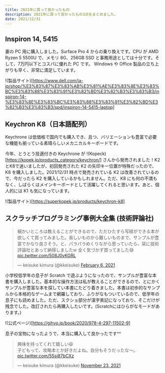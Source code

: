 ```yaml
---
title: 2021年に買って良かったもの
description: 2021年に買って良かったもの3点をまとめました。
date: 2021/12/31
---
```


## Inspiron 14, 5415

妻の PC 用に購入しました。Surface Pro 4 からの乗り換えです。CPU が AMD Ryzen 5 5500U で、メモリ 8G、256GB SSD と事務用途としては十分です。そして、7万円以下とコスパに優れた PC です。 Windows や Office 製品の立ち上がりも早く、非常に満足しています。

!(製品サイト)[https://www.dell.com/ja-jp/shop/%E3%83%87%E3%83%AB%E3%81%AE%E3%83%8E%E3%83%BC%E3%83%88%E3%83%91%E3%82%BD%E3%82%B3%E3%83%B3/inspiron-14-%E3%83%8E%E3%83%BC%E3%83%88%E3%83%91%E3%82%BD%E3%82%B3%E3%83%B3/spd/inspiron-14-5415-laptop]

## Keychron K8（日本語配列）

Keychrone は低価格で国内でも購入でき、且つ、バリエーションも豊富で必要な機能も揃っている素晴らしいメカニカルキーボードです。

今年、とうとう技適付きの Keychrone が !(Kopeck)[https://kopek.jp/products_category/keychron/] さんから発売されました！K2とK8で迷いましたが、初回発売された K2 の矢印キー位置が特殊だったので、K8 を購入しました。2021/12/31 時点で発売されている K2 は改善されているので、今だったら K2 を購入しているかもしれません。ただ、K8 にも何の不満もなく、しばらくはメインキーボードとして活躍してくれると思います。あと、個人的には K1 も気になっています。

!(製品サイト)[https://superkopek.jp/products/keychron-k8]

## スクラッチプログラミング事例大全集 (技術評論社)

<blockquote class="twitter-tweet"><p lang="ja" dir="ltr">細かいところは教えることができるので、ただひたすら写経ができる本が欲しくて買ってみました。易しいものから難しいものまで、サンプルが豊富でかなり良さそう。と、パラパラめくりながら思っていたら、栞に技術評論社とあって納得しましたw 全く気づかず買ってました😅 <a href="https://t.co/508J0vKGRL">pic.twitter.com/508J0vKGRL</a></p>&mdash; keisuke kimura (@kkeisuke) <a href="https://twitter.com/kkeisuke/status/1357932300214759424?ref_src=twsrc%5Etfw">February 6, 2021</a></blockquote> <script async src="https://platform.twitter.com/widgets.js" charset="utf-8"></script>

小学校低学年の息子が Scratch で遊ぶようになったので、サンプルが豊富な本書を購入しました。基本的な操作方法は私が教えることができるので、とにかくサンプルが豊富な本を探してい本書にたどり着きました。本書は初歩的なサンプルから本格的なゲームまで網羅しており、ふりがなもついているので、低学年の息子にも読めました。ただ、スクショ部分が漢字表記になっており、そこだけが残念でした。改訂されたら再購入したいです。(Scratchにはひらがなモードがあります。)

!(公式ページ)[https://gihyo.jp/book/2020/978-4-297-11502-9]

息子の宝物になったようで、本当に購入して良かったです^^

<blockquote class="twitter-tweet"><p lang="ja" dir="ltr">興味を持ってくれて嬉しい😆<br>子どもって、攻略本とか好きだよね。自分もそうだったな〜。 <a href="https://t.co/5Ssj87bCXz">pic.twitter.com/5Ssj87bCXz</a></p>&mdash; keisuke kimura (@kkeisuke) <a href="https://twitter.com/kkeisuke/status/1463002436138782728?ref_src=twsrc%5Etfw">November 23, 2021</a></blockquote> <script async src="https://platform.twitter.com/widgets.js" charset="utf-8"></script>
